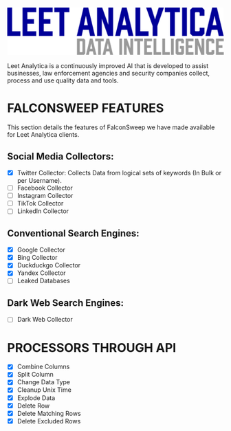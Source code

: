 ![Logo](leet-analytica-logo-temp.png)

Leet Analytica is a continuously improved AI that is developed to assist businesses, law enforcement agencies and security companies collect, process and use quality data and tools.

# FALCONSWEEP FEATURES

This section details the features of FalconSweep we have made available for Leet Analytica clients.

## Social Media Collectors:

- [x] Twitter Collector: Collects Data from logical sets of keywords (In Bulk or per Username).
- [ ] Facebook Collector
- [ ] Instagram Collector
- [ ] TikTok Collector
- [ ] LinkedIn Collector

## Conventional Search Engines:

- [x] Google Collector
- [x] Bing Collector
- [x] Duckduckgo Collector
- [x] Yandex Collector
- [ ] Leaked Databases

## Dark Web Search Engines:

- [ ] Dark Web Collector

# PROCESSORS THROUGH API

- [x] Combine Columns
- [x] Split Column
- [x] Change Data Type
- [x] Cleanup Unix Time
- [x] Explode Data
- [x] Delete Row
- [x] Delete Matching Rows
- [x] Delete Excluded Rows
